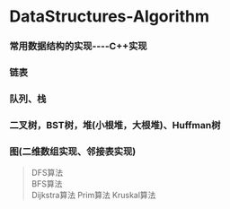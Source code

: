 # DataStructures-Algorithm
### 常用数据结构的实现----C++实现    
### 链表
### 队列、栈
### 二叉树，BST树，堆(小根堆，大根堆)、Huffman树
### 图(二维数组实现、邻接表实现)
>DFS算法   
BFS算法   
Dijkstra算法
Prim算法
Kruskal算法

